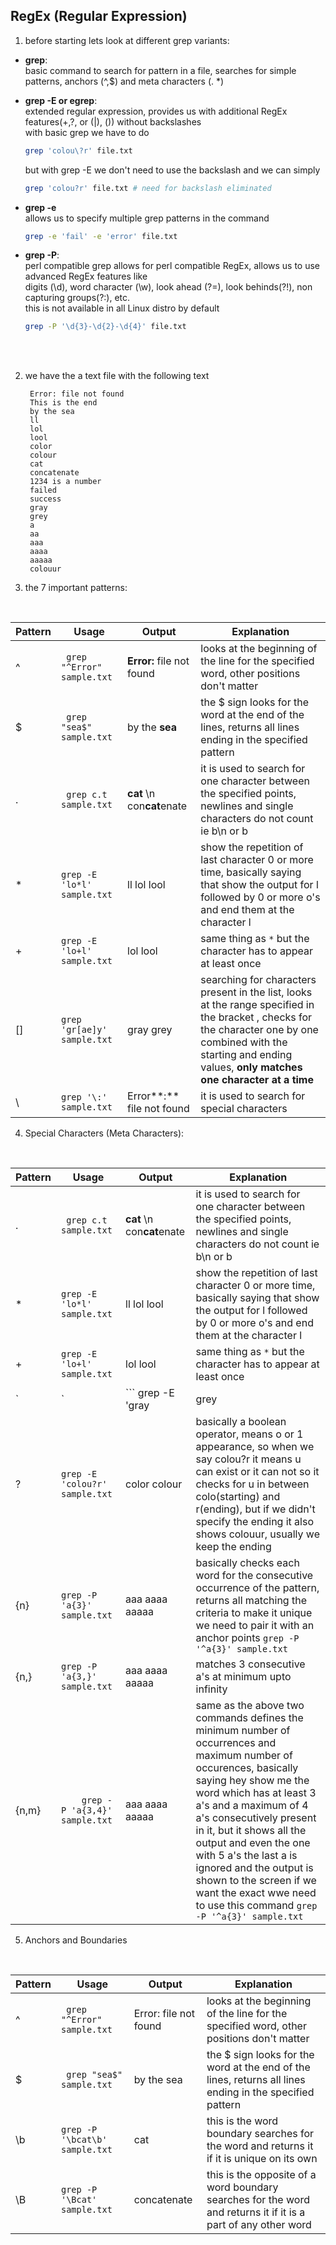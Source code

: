 ## RegEx (Regular Expression)

1. before starting lets look at different grep variants:

- **grep**: \
basic command to search for pattern in a file, searches for simple patterns, anchors (^,$) and meta characters (. *)

- **grep -E or egrep**: \
extended regular expression, provides us with additional RegEx features(+,?, or (|), ()) without backslashes \
with basic grep we have to do
		
	```bash
	grep 'colou\?r' file.txt
	```

	but with grep -E we don't need to use the backslash and we can simply

	```bash
	grep 'colou?r' file.txt # need for backslash eliminated
	```

-  **grep -e** \
allows us to specify multiple grep patterns in the command

	```bash
	grep -e 'fail' -e 'error' file.txt
	```

- **grep -P**: \
perl compatible grep allows for perl compatible RegEx, allows us to use advanced RegEx features like \
digits (\d), word character (\w), look ahead (?=), look behinds(?!), non capturing groups(?:), etc. \
this is not available in all Linux distro by default 

	```bash
	grep -P '\d{3}-\d{2}-\d{4}' file.txt
	```

<br>
<br>

2. we have the a text file with the following text
	
		Error: file not found
		This is the end
		by the sea
		ll
		lol
		lool
		color
		colour
		cat
		concatenate
		1234 is a number
		failed
		success
		gray
		grey
		a
		aa
		aaa
		aaaa
		aaaaa
		colouur

3. the 7 important patterns:
<br>

| Pattern  | Usage | Output  | Explanation |
| -------- | ----- | ------- | ----------- |
| ^  | ``` grep "^Error" sample.txt``` | **Error:** file not found | looks at the beginning of the line for the specified word, other positions don't matter |
| $  | ``` grep "sea$" sample.txt``` | by the **sea** | the $ sign looks for the word at the end of the lines, returns all lines ending in the specified pattern |
| .  |``` grep c.t sample.txt```  | **cat** \n con**cat**enate| it is used to search for one character between the specified points, newlines and single characters do not count ie b\\n or b|
| *  |```grep -E 'lo*l' sample.txt```  | ll lol lool | show the repetition of last character 0 or more time, basically saying that show the output for l followed by 0 or more o's and end them at the character l |
| +  |```grep -E 'lo+l' sample.txt``` | lol lool | same thing as `*` but the character has to appear at least once |
| [] |```grep 'gr[ae]y' sample.txt``` | gray grey | searching for characters present in the list, looks at the range specified in the bracket , checks for the character one by one combined with the starting and ending values, **only matches one character at a time** |
| \  |```grep '\:' sample.txt```  | Error**:** file not found | it is used to search for special characters |

4. Special Characters (Meta Characters):
<br>

| Pattern  | Usage | Output  | Explanation |
| -------- | ----- | ------- | ----------- |
| .  |``` grep c.t sample.txt```  | **cat** \n con**cat**enate| it is used to search for one character between the specified points, newlines and single characters do not count ie b\\n or b|
| *  |```grep -E 'lo*l' sample.txt```  | ll lol lool | show the repetition of last character 0 or more time, basically saying that show the output for l followed by 0 or more o's and end them at the character l |
| +  |```grep -E 'lo+l' sample.txt``` | lol lool | same thing as `*` but the character has to appear at least once |
| `|` |```	grep -E 'gray|grey|grape' sample.txt``` | gray grey | basically an or operator shows the output that matches |
| ?     |```grep -E 'colou?r' sample.txt```| color colour | basically a boolean operator, means o or 1 appearance, so when we say colou?r it means u can exist or it can not so it checks for u in between colo(starting) and r(ending), but if we didn't specify the ending it also shows colouur, usually we keep the ending |
| {n}|```grep -P 'a{3}' sample.txt```| aaa aaaa aaaaa | basically checks each word for the consecutive occurrence of the pattern, returns all matching the criteria to make it unique we need to pair it with an anchor points ```grep -P '^a{3}' sample.txt``` | 
| {n,}  |```grep -P 'a{3,}' sample.txt```| aaa aaaa aaaaa | matches 3 consecutive a's at minimum upto infinity |
| {n,m} |```	grep -P 'a{3,4}' sample.txt```| aaa aaaa aaaaa | same as the above two commands defines the minimum number of occurrences and maximum number of occurences, basically saying hey show me the word which has at least 3 a's and a maximum of 4 a's consecutively present in it, but it shows all the output and even the one with 5 a's the last a is ignored and the output is shown to the screen if we want the exact wwe need to use this command ```grep -P '^a{3}' sample.txt```|

5. Anchors and Boundaries
<br>

| Pattern  | Usage | Output  | Explanation |
| -------- | ----- | ------- | ----------- |
|^| ``` grep "^Error" sample.txt``` | Error: file not found | looks at the beginning of the line for the specified word, other positions don't matter |
| $  | ``` grep "sea$" sample.txt``` | by the sea | the $ sign looks for the word at the end of the lines, returns all lines ending in the specified pattern |
| \\b |```grep -P '\bcat\b' sample.txt``` | cat | this is the word boundary searches for the word and returns it if it is unique on its own |
| \\B |```grep -P '\Bcat' sample.txt```  | concatenate | this is the opposite of a word boundary searches for the word and returns it if it is a part of any other word |
